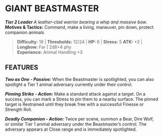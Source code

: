 ﻿---
tags:
  - Adversary
  - Creature
  - Statblock

name: 'GIANT BEASTMASTER'
tier: 2
type: Leader
description: 'A leather-clad warrior bearing a whip and massive bow.'
motives_and_tactics: 'Command, make a living, maneuver, pin down, protect companion animals'
difficulty: '16'
thresholds: '12/24'
hp: '6'
stress: '5'
atk: '+2'
attack: 'Longbow'
range: 'Far'
damage: '2d8+4 phy'
experience:
  - 'Animal Handling +3'
feats:
- name: 'Two as One'
  type: 'Passive'
  text: 'When the Beastmaster is spotlighted, you can also spotlight a Tier 1 animal adversary currently under their control.'
- name: 'Pinning Strike'
  type: 'Action'
  text: 'Make a standard attack against a target. On a success, you can mark a Stress to pin them to a nearby surface. The pinned target is Restrained until they break free with a successful Finesse or Strength Roll.'
- name: 'Deadly Companion'
  type: 'Action'
  text: 'Twice per scene, summon a Bear, Dire Wolf, or similar Tier 1 animal adversary under the Beastmaster’s control. The adversary appears at Close range and is immediately spotlighted.'
layout: Daggerheart Adversary
source: srd-adversary
statblock: true
---

# GIANT BEASTMASTER

***Tier 2 Leader***
*A leather-clad warrior bearing a whip and massive bow.*
**Motives & Tactics:** Command, make a living, maneuver, pin down, protect companion animals

> **Difficulty:** 16 | **Thresholds:** 12/24 | **HP:** 6 | **Stress:** 5
> **ATK:** +2 | **Longbow:** Far | 2d8+4 phy  
> **Experience:** Animal Handling +3

## FEATURES

***Two as One - Passive:*** When the Beastmaster is spotlighted, you can also spotlight a Tier 1 animal adversary currently under their control.

***Pinning Strike - Action:*** Make a standard attack against a target. On a success, you can mark a Stress to pin them to a nearby surface. The pinned target is Restrained until they break free with a successful Finesse or Strength Roll.

***Deadly Companion - Action:*** Twice per scene, summon a Bear, Dire Wolf, or similar Tier 1 animal adversary under the Beastmaster’s control. The adversary appears at Close range and is immediately spotlighted.
